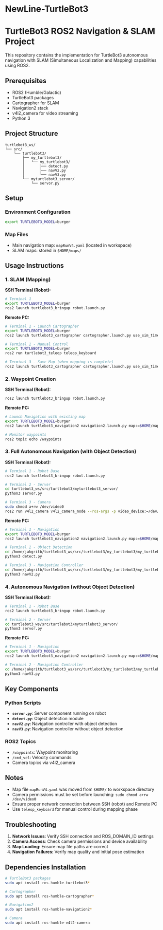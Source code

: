 # NewLine-TurtleBot3

# TurtleBot3 ROS2 Navigation & SLAM Project

This repository contains the implementation for TurtleBot3 autonomous navigation with SLAM (Simultaneous Localization and Mapping) capabilities using ROS2.

## Prerequisites

- ROS2 (Humble/Galactic)
- TurtleBot3 packages
- Cartographer for SLAM
- Navigation2 stack
- v4l2_camera for video streaming
- Python 3

## Project Structure

```
turtlebot3_ws/
└── src/
    └── turtlebot3/
        ├── my_turtlebot3/
        │   └── my_turtlebot3/
        │       ├── detect.py
        │       ├── navV2.py
        │       └── navV3.py
        └── myturtlebot3_servor/
            └── servor.py
```

## Setup

### Environment Configuration
```bash
export TURTLEBOT3_MODEL=burger
```

### Map Files
- Main navigation map: `mapRunV4.yaml` (located in workspace)
- SLAM maps: stored in `$HOME/maps/`

## Usage Instructions

### 1. SLAM (Mapping)

**SSH Terminal (Robot):**
```bash
# Terminal 1
export TURTLEBOT3_MODEL=burger
ros2 launch turtlebot3_bringup robot.launch.py
```

**Remote PC:**
```bash
# Terminal 1 - Launch Cartographer
export TURTLEBOT3_MODEL=burger
ros2 launch turtlebot3_cartographer cartographer.launch.py use_sim_time:=True

# Terminal 2 - Manual Control
export TURTLEBOT3_MODEL=burger
ros2 run turtlebot3_teleop teleop_keyboard

# Terminal 3 - Save Map (when mapping is complete)
ros2 launch turtlebot3_cartographer cartographer.launch.py use_sim_time:=True
```

### 2. Waypoint Creation

**SSH Terminal (Robot):**
```bash
ros2 launch turtlebot3_bringup robot.launch.py
```

**Remote PC:**
```bash
# Launch Navigation with existing map
export TURTLEBOT3_MODEL=burger
ros2 launch turtlebot3_navigation2 navigation2.launch.py map:=$HOME/maps/hotelmap3.yaml

# Monitor waypoints
ros2 topic echo /waypoints
```

### 3. Full Autonomous Navigation (with Object Detection)

**SSH Terminal (Robot):**
```bash
# Terminal 1 - Robot Base
ros2 launch turtlebot3_bringup robot.launch.py

# Terminal 2 - Server
cd turtlebot3_ws/src/turtlebot3/myturtlebot3_servor/
python3 servor.py

# Terminal 3 - Camera
sudo chmod a+rw /dev/video0
ros2 run v4l2_camera v4l2_camera_node --ros-args -p video_device:=/dev/video0
```

**Remote PC:**
```bash
# Terminal 1 - Navigation
export TURTLEBOT3_MODEL=burger
ros2 launch turtlebot3_navigation2 navigation2.launch.py map:=$HOME/mapRunV4.yaml

# Terminal 2 - Object Detection
cd /home/jakgritb/turtlebot3_ws/src/turtlebot3/my_turtlebot3/my_turtlebot3/
python3 detect.py

# Terminal 3 - Navigation Controller
cd /home/jakgritb/turtlebot3_ws/src/turtlebot3/my_turtlebot3/my_turtlebot3/
python3 navV2.py
```

### 4. Autonomous Navigation (without Object Detection)

**SSH Terminal (Robot):**
```bash
# Terminal 1 - Robot Base
ros2 launch turtlebot3_bringup robot.launch.py

# Terminal 2 - Server
cd turtlebot3_ws/src/turtlebot3/myturtlebot3_servor/
python3 servor.py
```

**Remote PC:**
```bash
# Terminal 1 - Navigation
export TURTLEBOT3_MODEL=burger
ros2 launch turtlebot3_navigation2 navigation2.launch.py map:=$HOME/mapRunV4.yaml

# Terminal 2 - Navigation Controller
cd /home/jakgritb/turtlebot3_ws/src/turtlebot3/my_turtlebot3/my_turtlebot3/
python3 navV3.py
```

## Key Components

### Python Scripts
- **`servor.py`**: Server component running on robot
- **`detect.py`**: Object detection module
- **`navV2.py`**: Navigation controller with object detection
- **`navV3.py`**: Navigation controller without object detection

### ROS2 Topics
- `/waypoints`: Waypoint monitoring
- `/cmd_vel`: Velocity commands
- Camera topics via v4l2_camera

## Notes

- Map file `mapRunV4.yaml` was moved from `$HOME/` to workspace directory
- Camera permissions must be set before launching: `sudo chmod a+rw /dev/video0`
- Ensure proper network connection between SSH (robot) and Remote PC
- Use `teleop_keyboard` for manual control during mapping phase

## Troubleshooting

1. **Network Issues**: Verify SSH connection and ROS_DOMAIN_ID settings
2. **Camera Access**: Check camera permissions and device availability
3. **Map Loading**: Ensure map file paths are correct
4. **Navigation Failures**: Verify map quality and initial pose estimation

## Dependencies Installation

```bash
# TurtleBot3 packages
sudo apt install ros-humble-turtlebot3*

# Cartographer
sudo apt install ros-humble-cartographer*

# Navigation2
sudo apt install ros-humble-navigation2*

# Camera
sudo apt install ros-humble-v4l2-camera
```
